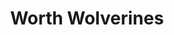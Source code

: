 ---
templateKey: team
title: Worth Wolverines
logoImage: /img/team-logos/worth-wolverines.PNG
slug: worth-wolverines
conference: West
homeGround: The Park
---